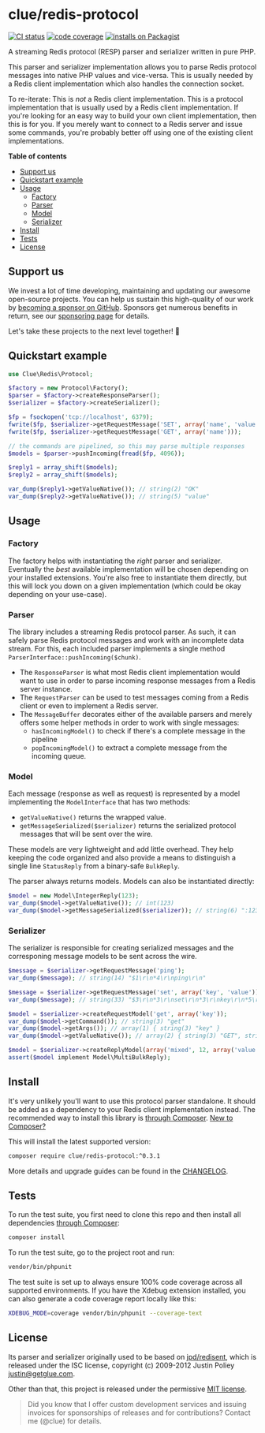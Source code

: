 # clue/redis-protocol

[![CI status](https://github.com/clue/redis-protocol/actions/workflows/ci.yml/badge.svg)](https://github.com/clue/redis-protocol/actions)
[![code coverage](https://img.shields.io/badge/code%20coverage-100%25-success)](#tests)
[![installs on Packagist](https://img.shields.io/packagist/dt/clue/redis-protocol?color=blue&label=installs%20on%20Packagist)](https://packagist.org/packages/clue/redis-protocol)

A streaming Redis protocol (RESP) parser and serializer written in pure PHP.

This parser and serializer implementation allows you to parse Redis protocol
messages into native PHP values and vice-versa. This is usually needed by a
Redis client implementation which also handles the connection socket.

To re-iterate: This is *not* a Redis client implementation. This is a protocol
implementation that is usually used by a Redis client implementation. If you're
looking for an easy way to build your own client implementation, then this is
for you. If you merely want to connect to a Redis server and issue some
commands, you're probably better off using one of the existing client
implementations.

**Table of contents**

* [Support us](#support-us)
* [Quickstart example](#quickstart-example)
* [Usage](#usage)
  * [Factory](#factory)
  * [Parser](#parser)
  * [Model](#model)
  * [Serializer](#serializer)
* [Install](#install)
* [Tests](#tests)
* [License](#license)

## Support us

We invest a lot of time developing, maintaining and updating our awesome
open-source projects. You can help us sustain this high-quality of our work by
[becoming a sponsor on GitHub](https://github.com/sponsors/clue). Sponsors get
numerous benefits in return, see our [sponsoring page](https://github.com/sponsors/clue)
for details.

Let's take these projects to the next level together! 🚀

## Quickstart example

```php
use Clue\Redis\Protocol;

$factory = new Protocol\Factory();
$parser = $factory->createResponseParser();
$serializer = $factory->createSerializer();

$fp = fsockopen('tcp://localhost', 6379);
fwrite($fp, $serializer->getRequestMessage('SET', array('name', 'value')));
fwrite($fp, $serializer->getRequestMessage('GET', array('name')));

// the commands are pipelined, so this may parse multiple responses
$models = $parser->pushIncoming(fread($fp, 4096));

$reply1 = array_shift($models);
$reply2 = array_shift($models);

var_dump($reply1->getValueNative()); // string(2) "OK"
var_dump($reply2->getValueNative()); // string(5) "value"
```

## Usage

### Factory

The factory helps with instantiating the *right* parser and serializer.
Eventually the *best* available implementation will be chosen depending on your
installed extensions. You're also free to instantiate them directly, but this
will lock you down on a given implementation (which could be okay depending on
your use-case).

### Parser

The library includes a streaming Redis protocol parser. As such, it can safely
parse Redis protocol messages and work with an incomplete data stream. For this,
each included parser implements a single method
`ParserInterface::pushIncoming($chunk)`.

* The `ResponseParser` is what most Redis client implementation would want to
  use in order to parse incoming response messages from a Redis server instance.
* The `RequestParser` can be used to test messages coming from a Redis client or
  even to implement a Redis server.
* The `MessageBuffer` decorates either of the available parsers and merely
  offers some helper methods in order to work with single messages:
  * `hasIncomingModel()` to check if there's a complete message in the pipeline
  * `popIncomingModel()` to extract a complete message from the incoming queue.

### Model

Each message (response as well as request) is represented by a model
implementing the `ModelInterface` that has two methods:

* `getValueNative()` returns the wrapped value.
* `getMessageSerialized($serializer)` returns the serialized protocol messages
  that will be sent over the wire.

These models are very lightweight and add little overhead. They help keeping the
code organized and also provide a means to distinguish a single line
`StatusReply` from a binary-safe `BulkReply`.
  
The parser always returns models. Models can also be instantiated directly:

```php
$model = new Model\IntegerReply(123);
var_dump($model->getValueNative()); // int(123)
var_dump($model->getMessageSerialized($serializer)); // string(6) ":123\r\n"
```

### Serializer

The serializer is responsible for creating serialized messages and the
corresponing message models to be sent across the wire.

```php
$message = $serializer->getRequestMessage('ping');
var_dump($message); // string(14) "$1\r\n*4\r\nping\r\n"

$message = $serializer->getRequestMessage('set', array('key', 'value'));
var_dump($message); // string(33) "$3\r\n*3\r\nset\r\n*3\r\nkey\r\n*5\r\nvalue\r\n"

$model = $serializer->createRequestModel('get', array('key'));
var_dump($model->getCommand()); // string(3) "get"
var_dump($model->getArgs()); // array(1) { string(3) "key" }
var_dump($model->getValueNative()); // array(2) { string(3) "GET", string(3) "key" }

$model = $serializer->createReplyModel(array('mixed', 12, array('value')));
assert($model implement Model\MultiBulkReply);
```

## Install

It's very unlikely you'll want to use this protocol parser standalone.
It should be added as a dependency to your Redis client implementation instead.
The recommended way to install this library is [through Composer](https://getcomposer.org).
[New to Composer?](https://getcomposer.org/doc/00-intro.md)

This will install the latest supported version:

```bash
composer require clue/redis-protocol:^0.3.1
```

More details and upgrade guides can be found in the [CHANGELOG](CHANGELOG.md).

## Tests

To run the test suite, you first need to clone this repo and then install all
dependencies [through Composer](https://getcomposer.org/):

```bash
composer install
```

To run the test suite, go to the project root and run:

```bash
vendor/bin/phpunit
```

The test suite is set up to always ensure 100% code coverage across all
supported environments. If you have the Xdebug extension installed, you can also
generate a code coverage report locally like this:

```bash
XDEBUG_MODE=coverage vendor/bin/phpunit --coverage-text
```

## License

Its parser and serializer originally used to be based on
[jpd/redisent](https://github.com/jdp/redisent), which is released under the ISC
license, copyright (c) 2009-2012 Justin Poliey <justin@getglue.com>.

Other than that, this project is released under the permissive [MIT license](LICENSE).

> Did you know that I offer custom development services and issuing invoices for
  sponsorships of releases and for contributions? Contact me (@clue) for details.
